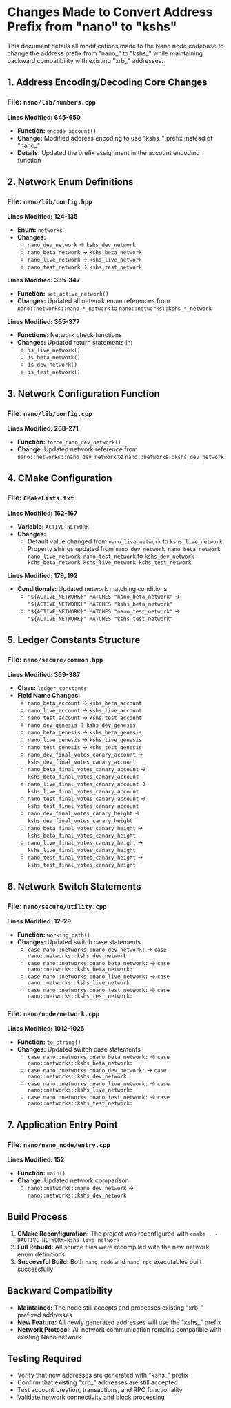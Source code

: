 # Changes Made to Convert Address Prefix from "nano" to "kshs"

This document details all modifications made to the Nano node codebase to change the address prefix from "nano_" to "kshs_" while maintaining backward compatibility with existing "xrb_" addresses.

## 1. Address Encoding/Decoding Core Changes

### File: `nano/lib/numbers.cpp`
**Lines Modified: 645-650**

- **Function:** `encode_account()`
- **Change:** Modified address encoding to use "kshs_" prefix instead of "nano_"
- **Details:** Updated the prefix assignment in the account encoding function

## 2. Network Enum Definitions

### File: `nano/lib/config.hpp`
**Lines Modified: 124-135**

- **Enum:** `networks`
- **Changes:**
  - `nano_dev_network` → `kshs_dev_network`
  - `nano_beta_network` → `kshs_beta_network`
  - `nano_live_network` → `kshs_live_network`
  - `nano_test_network` → `kshs_test_network`

**Lines Modified: 335-347**
- **Function:** `set_active_network()`
- **Changes:** Updated all network enum references from `nano::networks::nano_*_network` to `nano::networks::kshs_*_network`

**Lines Modified: 365-377**
- **Functions:** Network check functions
- **Changes:** Updated return statements in:
  - `is_live_network()`
  - `is_beta_network()`
  - `is_dev_network()`
  - `is_test_network()`

## 3. Network Configuration Function

### File: `nano/lib/config.cpp`
**Lines Modified: 268-271**

- **Function:** `force_nano_dev_network()`
- **Change:** Updated network reference from `nano::networks::nano_dev_network` to `nano::networks::kshs_dev_network`

## 4. CMake Configuration

### File: `CMakeLists.txt`
**Lines Modified: 162-167**

- **Variable:** `ACTIVE_NETWORK`
- **Changes:**
  - Default value changed from `nano_live_network` to `kshs_live_network`
  - Property strings updated from `nano_dev_network nano_beta_network nano_live_network nano_test_network` to `kshs_dev_network kshs_beta_network kshs_live_network kshs_test_network`

**Lines Modified: 179, 192**
- **Conditionals:** Updated network matching conditions
  - `"${ACTIVE_NETWORK}" MATCHES "nano_beta_network"` → `"${ACTIVE_NETWORK}" MATCHES "kshs_beta_network"`
  - `"${ACTIVE_NETWORK}" MATCHES "nano_test_network"` → `"${ACTIVE_NETWORK}" MATCHES "kshs_test_network"`

## 5. Ledger Constants Structure

### File: `nano/secure/common.hpp`
**Lines Modified: 369-387**

- **Class:** `ledger_constants`
- **Field Name Changes:**
  - `nano_beta_account` → `kshs_beta_account`
  - `nano_live_account` → `kshs_live_account`
  - `nano_test_account` → `kshs_test_account`
  - `nano_dev_genesis` → `kshs_dev_genesis`
  - `nano_beta_genesis` → `kshs_beta_genesis`
  - `nano_live_genesis` → `kshs_live_genesis`
  - `nano_test_genesis` → `kshs_test_genesis`
  - `nano_dev_final_votes_canary_account` → `kshs_dev_final_votes_canary_account`
  - `nano_beta_final_votes_canary_account` → `kshs_beta_final_votes_canary_account`
  - `nano_live_final_votes_canary_account` → `kshs_live_final_votes_canary_account`
  - `nano_test_final_votes_canary_account` → `kshs_test_final_votes_canary_account`
  - `nano_dev_final_votes_canary_height` → `kshs_dev_final_votes_canary_height`
  - `nano_beta_final_votes_canary_height` → `kshs_beta_final_votes_canary_height`
  - `nano_live_final_votes_canary_height` → `kshs_live_final_votes_canary_height`
  - `nano_test_final_votes_canary_height` → `kshs_test_final_votes_canary_height`

## 6. Network Switch Statements

### File: `nano/secure/utility.cpp`
**Lines Modified: 12-29**

- **Function:** `working_path()`
- **Changes:** Updated switch case statements
  - `case nano::networks::nano_dev_network:` → `case nano::networks::kshs_dev_network:`
  - `case nano::networks::nano_beta_network:` → `case nano::networks::kshs_beta_network:`
  - `case nano::networks::nano_live_network:` → `case nano::networks::kshs_live_network:`
  - `case nano::networks::nano_test_network:` → `case nano::networks::kshs_test_network:`

### File: `nano/node/network.cpp`
**Lines Modified: 1012-1025**

- **Function:** `to_string()`
- **Changes:** Updated switch case statements
  - `case nano::networks::nano_beta_network:` → `case nano::networks::kshs_beta_network:`
  - `case nano::networks::nano_dev_network:` → `case nano::networks::kshs_dev_network:`
  - `case nano::networks::nano_live_network:` → `case nano::networks::kshs_live_network:`
  - `case nano::networks::nano_test_network:` → `case nano::networks::kshs_test_network:`

## 7. Application Entry Point

### File: `nano/nano_node/entry.cpp`
**Lines Modified: 152**

- **Function:** `main()`
- **Change:** Updated network comparison
  - `nano::networks::nano_dev_network` → `nano::networks::kshs_dev_network`

## Build Process

1. **CMake Reconfiguration:** The project was reconfigured with `cmake . -DACTIVE_NETWORK=kshs_live_network`
2. **Full Rebuild:** All source files were recompiled with the new network enum definitions
3. **Successful Build:** Both `nano_node` and `nano_rpc` executables built successfully

## Backward Compatibility

- **Maintained:** The node still accepts and processes existing "xrb_" prefixed addresses
- **New Feature:** All newly generated addresses will use the "kshs_" prefix
- **Network Protocol:** All network communication remains compatible with existing Nano network

## Testing Required

- Verify that new addresses are generated with "kshs_" prefix
- Confirm that existing "xrb_" addresses are still accepted
- Test account creation, transactions, and RPC functionality
- Validate network connectivity and block processing